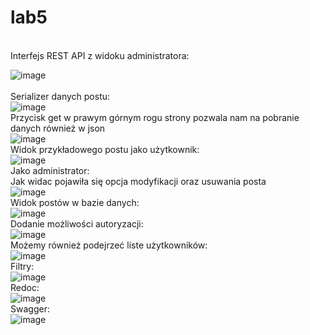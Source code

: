 # lab5
<br>
Interfejs REST API z widoku administratora:
<br>

![image](https://user-images.githubusercontent.com/56955430/146410635-ccb1ebf8-bb43-4b1e-ab22-0f347dd03135.png)
<br>
<br>
Serializer danych postu:
<br>
![image](https://user-images.githubusercontent.com/56955430/146412132-cf81fe07-dbdd-4984-80e0-b5a5826a0bc3.png)
<br>
Przycisk get w prawym górnym rogu strony pozwala nam na pobranie danych również w json
<br>
![image](https://user-images.githubusercontent.com/56955430/146412465-10ee975e-2662-4cd1-a245-5d5df67e2c4a.png)
<br>
Widok przykładowego postu jako użytkownik:
<br>
![image](https://user-images.githubusercontent.com/56955430/146412842-b88759fa-8ab8-48fa-b3a5-c77040762f98.png)
<br>
Jako administrator:
<br>
Jak widac pojawiła się opcja modyfikacji oraz usuwania posta
<br>
![image](https://user-images.githubusercontent.com/56955430/146414300-290919cc-81fc-401c-8688-92481ad51754.png)
<br>
Widok postów w bazie danych:
<br>
![image](https://user-images.githubusercontent.com/56955430/146414210-5ed48395-5d14-456d-b872-031e29965964.png)
<br>
Dodanie możliwości autoryzacji:
<br>
![image](https://user-images.githubusercontent.com/56955430/146414700-b666a0a9-4475-4989-99ca-8efe01f67e3c.png)
<br>
Możemy również podejrzeć liste użytkowników:
<br>
![image](https://user-images.githubusercontent.com/56955430/146415009-bf3e303a-fdc4-424a-83eb-d744cdd9bc7b.png)
<br>
Filtry:
<br>
![image](https://user-images.githubusercontent.com/56955430/146419134-3e3f1599-251c-4916-af42-db97ff2a6c0e.png)
<br>
Redoc:
<br>
![image](https://user-images.githubusercontent.com/56955430/146422342-d8af8d0e-d28b-4819-a819-f7363a32e7c8.png)
<br>
Swagger:
<br>
![image](https://user-images.githubusercontent.com/56955430/146422395-0b830750-de68-4f8d-ae65-9329ab65799c.png)
